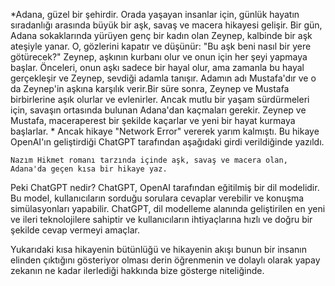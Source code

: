 
*Adana, güzel bir şehirdir. Orada yaşayan insanlar için, günlük hayatın sıradanlığı arasında büyük bir aşk, 
savaş ve macera hikayesi gelişir. Bir gün, Adana sokaklarında yürüyen genç bir kadın olan Zeynep, kalbinde 
bir aşk ateşiyle yanar. O, gözlerini kapatır ve düşünür: "Bu aşk beni nasıl bir yere götürecek?" Zeynep, 
aşkının kurbanı olur ve onun için her şeyi yapmaya başlar. Önceleri, onun aşkı sadece bir hayal olur, ama 
zamanla bu hayal gerçekleşir ve Zeynep, sevdiği adamla tanışır. Adamın adı Mustafa'dır ve o da Zeynep'in 
aşkına karşılık verir.Bir süre sonra, Zeynep ve Mustafa birbirlerine aşık olurlar ve evlenirler. 
Ancak mutlu bir yaşam sürdürmeleri için, savaşın ortasında bulunan Adana'dan kaçmaları gerekir. 
Zeynep ve Mustafa, maceraperest bir şekilde kaçarlar ve yeni bir hayat kurmaya başlarlar.
*
Ancak hikaye "Network Error" vererek yarım kalmıştı. 
Bu hikaye OpenAI'ın geliştirdiği ChatGPT tarafından aşağıdaki girdi verildiğinde yazıldı. 

```
Nazım Hikmet romanı tarzında içinde aşk, savaş ve macera olan, Adana'da geçen kısa bir hikaye yaz. 
```

Peki ChatGPT nedir?
ChatGPT, OpenAI tarafından eğitilmiş bir dil modelidir. 
Bu model, kullanıcıların sorduğu sorulara cevaplar verebilir ve konuşma simülasyonları yapabilir. 
ChatGPT, dil modelleme alanında geliştirilen en yeni ve ileri teknolojilere sahiptir 
ve kullanıcıların ihtiyaçlarına hızlı ve doğru bir şekilde cevap vermeyi amaçlar.

Yukarıdaki kısa hikayenin bütünlüğü ve hikayenin akışı bunun bir insanın elinden çıktığını gösteriyor
olması derin öğrenmenin ve dolaylı olarak yapay zekanın ne kadar ilerlediği hakkında bize gösterge niteliğinde. 
